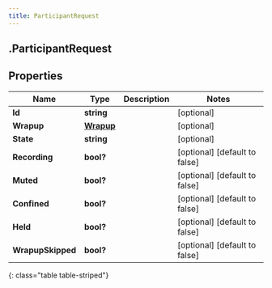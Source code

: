 ```yaml
---
title: ParticipantRequest
---
```

## .ParticipantRequest

## Properties

|Name | Type | Description | Notes|
|------------ | ------------- | ------------- | -------------|
| **Id** | **string** |  | [optional] |
| **Wrapup** | [**Wrapup**](Wrapup.html) |  | [optional] |
| **State** | **string** |  | [optional] |
| **Recording** | **bool?** |  | [optional] [default to false]|
| **Muted** | **bool?** |  | [optional] [default to false]|
| **Confined** | **bool?** |  | [optional] [default to false]|
| **Held** | **bool?** |  | [optional] [default to false]|
| **WrapupSkipped** | **bool?** |  | [optional] [default to false]|
{: class="table table-striped"}


